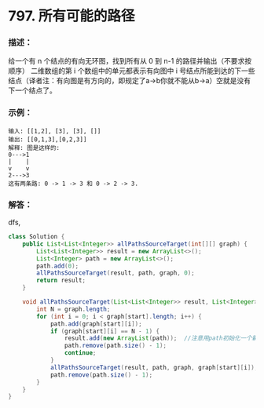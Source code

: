 # 797. 所有可能的路径

### 描述：
给一个有 n 个结点的有向无环图，找到所有从 0 到 n-1 的路径并输出（不要求按顺序）
二维数组的第 i 个数组中的单元都表示有向图中 i 号结点所能到达的下一些结点（译者注：有向图是有方向的，即规定了a→b你就不能从b→a）空就是没有下一个结点了。
### 示例：
```
输入: [[1,2], [3], [3], []] 
输出: [[0,1,3],[0,2,3]] 
解释: 图是这样的:
0--->1
|    |
v    v
2--->3
这有两条路: 0 -> 1 -> 3 和 0 -> 2 -> 3.
```
### 解答：
dfs,
```java
class Solution {
    public List<List<Integer>> allPathsSourceTarget(int[][] graph) {
        List<List<Integer>> result = new ArrayList<>();
        List<Integer> path = new ArrayList<>();
        path.add(0);
        allPathsSourceTarget(result, path, graph, 0);
        return result;
    }

    void allPathsSourceTarget(List<List<Integer>> result, List<Integer> path, int[][] graph, int start) {
        int N = graph.length;
        for (int i = 0; i < graph[start].length; i++) {
            path.add(graph[start][i]);
            if (graph[start][i] == N - 1) {
                result.add(new ArrayList(path));  //注意用path初始化一个新的list
                path.remove(path.size() - 1);
                continue;
            }
            allPathsSourceTarget(result, path, graph, graph[start][i]);
            path.remove(path.size() - 1);
        }
    }
}
```
